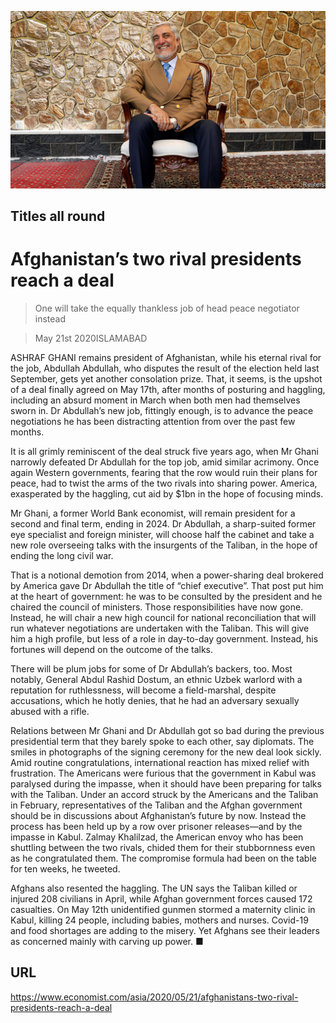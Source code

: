 ![](./images/20200523_ASP004.jpg)

## Titles all round

# Afghanistan’s two rival presidents reach a deal

> One will take the equally thankless job of head peace negotiator instead

> May 21st 2020ISLAMABAD

ASHRAF GHANI remains president of Afghanistan, while his eternal rival for the job, Abdullah Abdullah, who disputes the result of the election held last September, gets yet another consolation prize. That, it seems, is the upshot of a deal finally agreed on May 17th, after months of posturing and haggling, including an absurd moment in March when both men had themselves sworn in. Dr Abdullah’s new job, fittingly enough, is to advance the peace negotiations he has been distracting attention from over the past few months.

It is all grimly reminiscent of the deal struck five years ago, when Mr Ghani narrowly defeated Dr Abdullah for the top job, amid similar acrimony. Once again Western governments, fearing that the row would ruin their plans for peace, had to twist the arms of the two rivals into sharing power. America, exasperated by the haggling, cut aid by $1bn in the hope of focusing minds.

Mr Ghani, a former World Bank economist, will remain president for a second and final term, ending in 2024. Dr Abdullah, a sharp-suited former eye specialist and foreign minister, will choose half the cabinet and take a new role overseeing talks with the insurgents of the Taliban, in the hope of ending the long civil war.

That is a notional demotion from 2014, when a power-sharing deal brokered by America gave Dr Abdullah the title of “chief executive”. That post put him at the heart of government: he was to be consulted by the president and he chaired the council of ministers. Those responsibilities have now gone. Instead, he will chair a new high council for national reconciliation that will run whatever negotiations are undertaken with the Taliban. This will give him a high profile, but less of a role in day-to-day government. Instead, his fortunes will depend on the outcome of the talks.

There will be plum jobs for some of Dr Abdullah’s backers, too. Most notably, General Abdul Rashid Dostum, an ethnic Uzbek warlord with a reputation for ruthlessness, will become a field-marshal, despite accusations, which he hotly denies, that he had an adversary sexually abused with a rifle.

Relations between Mr Ghani and Dr Abdullah got so bad during the previous presidential term that they barely spoke to each other, say diplomats. The smiles in photographs of the signing ceremony for the new deal look sickly. Amid routine congratulations, international reaction has mixed relief with frustration. The Americans were furious that the government in Kabul was paralysed during the impasse, when it should have been preparing for talks with the Taliban. Under an accord struck by the Americans and the Taliban in February, representatives of the Taliban and the Afghan government should be in discussions about Afghanistan’s future by now. Instead the process has been held up by a row over prisoner releases—and by the impasse in Kabul. Zalmay Khalilzad, the American envoy who has been shuttling between the two rivals, chided them for their stubbornness even as he congratulated them. The compromise formula had been on the table for ten weeks, he tweeted.

Afghans also resented the haggling. The UN says the Taliban killed or injured 208 civilians in April, while Afghan government forces caused 172 casualties. On May 12th unidentified gunmen stormed a maternity clinic in Kabul, killing 24 people, including babies, mothers and nurses. Covid-19 and food shortages are adding to the misery. Yet Afghans see their leaders as concerned mainly with carving up power. ■

## URL

https://www.economist.com/asia/2020/05/21/afghanistans-two-rival-presidents-reach-a-deal
